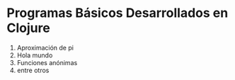 # Programas Básicos Desarrollados en Clojure

1. Aproximación de pi
2. Hola mundo
3. Funciones anónimas
3. entre otros
